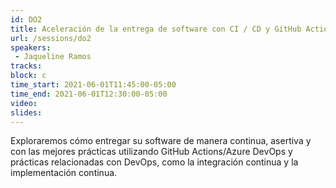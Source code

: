 ```yaml
---
id: DO2
title: Aceleración de la entrega de software con CI / CD y GitHub Actions/Azure DevOps
url: /sessions/do2
speakers:
 - Jaqueline Ramos
tracks:
block: c
time_start: 2021-06-01T11:45:00-05:00
time_end: 2021-06-01T12:30:00-05:00
video:
slides:
---
```


Exploraremos cómo entregar su software de manera continua, asertiva y con las mejores prácticas utilizando GitHub Actions/Azure DevOps y prácticas relacionadas con DevOps, como la integración continua y la implementación continua.

